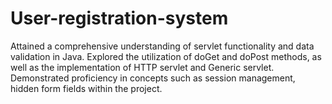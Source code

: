 # User-registration-system
Attained a comprehensive understanding of servlet functionality and data validation in Java. Explored the utilization of doGet and doPost methods, as well as the implementation of HTTP servlet and Generic servlet.
Demonstrated proficiency in concepts such as session management,  hidden form fields within the project.
